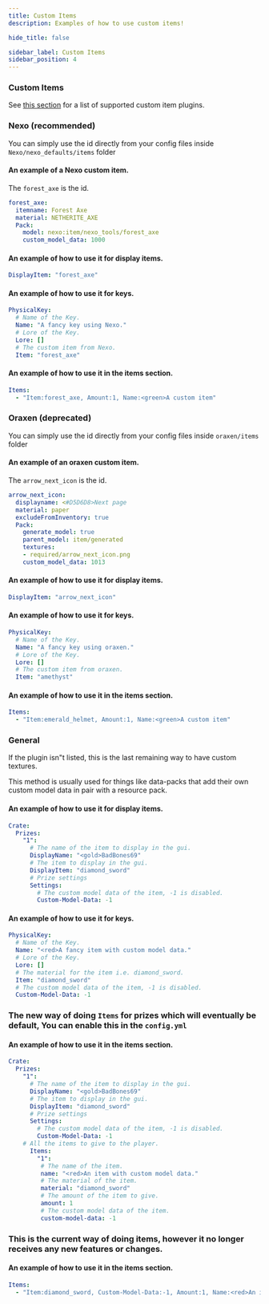 ```yaml
---
title: Custom Items
description: Examples of how to use custom items!

hide_title: false

sidebar_label: Custom Items
sidebar_position: 4
---
```

### Custom Items
See [this section](../../../misc/plugin-support.md#custom-items) for a list of supported custom item plugins.

### Nexo (recommended)
You can simply use the id directly from your config files inside `Nexo/nexo_defaults/items` folder

#### An example of a Nexo custom item.
The `forest_axe` is the id.
```yaml
forest_axe:
  itemname: Forest Axe
  material: NETHERITE_AXE
  Pack:
    model: nexo:item/nexo_tools/forest_axe
    custom_model_data: 1000
```

#### An example of how to use it for display items.
```yaml
DisplayItem: "forest_axe"
```

#### An example of how to use it for keys.
```yaml
PhysicalKey:
  # Name of the Key.
  Name: "A fancy key using Nexo."
  # Lore of the Key.
  Lore: []
  # The custom item from Nexo.
  Item: "forest_axe"
```

#### An example of how to use it in the items section.
```yaml
Items:
  - "Item:forest_axe, Amount:1, Name:<green>A custom item"
```

### Oraxen (deprecated)
You can simply use the id directly from your config files inside `oraxen/items` folder

#### An example of an oraxen custom item.
The `arrow_next_icon` is the id.
```yaml
arrow_next_icon:
  displayname: <#D5D6D8>Next page
  material: paper
  excludeFromInventory: true
  Pack:
    generate_model: true
    parent_model: item/generated
    textures:
    - required/arrow_next_icon.png
    custom_model_data: 1013
```

#### An example of how to use it for display items.
```yaml
DisplayItem: "arrow_next_icon"
```

#### An example of how to use it for keys.
```yaml
PhysicalKey:
  # Name of the Key.
  Name: "A fancy key using oraxen."
  # Lore of the Key.
  Lore: []
  # The custom item from oraxen.
  Item: "amethyst"
```

#### An example of how to use it in the items section.
```yaml
Items:
  - "Item:emerald_helmet, Amount:1, Name:<green>A custom item"
```

### General
If the plugin isn"t listed, this is the last remaining way to have custom textures.

This method is usually used for things like data-packs that add their own custom model data in pair with a resource pack.

#### An example of how to use it for display items.
```yaml
Crate:
  Prizes:
    "1":
      # The name of the item to display in the gui.
      DisplayName: "<gold>BadBones69"
      # The item to display in the gui.
      DisplayItem: "diamond_sword"
      # Prize settings
      Settings:
        # The custom model data of the item, -1 is disabled.
        Custom-Model-Data: -1
```

#### An example of how to use it for keys.
```yaml
PhysicalKey:
  # Name of the Key.
  Name: "<red>A fancy item with custom model data."
  # Lore of the Key.
  Lore: []
  # The material for the item i.e. diamond_sword.
  Item: "diamond_sword"
  # The custom model data of the item, -1 is disabled.
  Custom-Model-Data: -1
```

### The new way of doing `Items` for prizes which will eventually be default, You can enable this in the `config.yml`
#### An example of how to use it in the items section.
```yaml
Crate:
  Prizes:
    "1":
      # The name of the item to display in the gui.
      DisplayName: "<gold>BadBones69"
      # The item to display in the gui.
      DisplayItem: "diamond_sword"
      # Prize settings
      Settings:
        # The custom model data of the item, -1 is disabled.
        Custom-Model-Data: -1
    # All the items to give to the player.
      Items:
        "1":
         # The name of the item.
         name: "<red>An item with custom model data."
         # The material of the item.
         material: "diamond_sword"
         # The amount of the item to give.
         amount: 1
         # The custom model data of the item.
         custom-model-data: -1
```

### This is the current way of doing items, however it no longer receives any new features or changes.
#### An example of how to use it in the items section.
```yaml
Items:
  - "Item:diamond_sword, Custom-Model-Data:-1, Amount:1, Name:<red>An item with custom model data."
```
